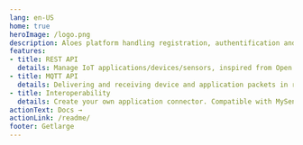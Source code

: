 ```yaml
---
lang: en-US
home: true
heroImage: /logo.png
description: Aloes platform handling registration, authentification and piping with external IoT services.
features:
- title: REST API
  details: Manage IoT applications/devices/sensors, inspired from Open Mobile Alliance schemas.
- title: MQTT API
  details: Delivering and receiving device and application packets in real time.
- title: Interoperability
  details: Create your own application connector. Compatible with MySensors, CayenneLPP, LoraWAN, ...
actionText: Docs →
actionLink: /readme/
footer: Getlarge
---
```

